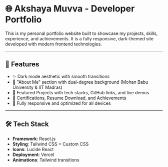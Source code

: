 # 🌐 Akshaya Muvva - Developer Portfolio

This is my personal portfolio website built to showcase my projects, skills, experience, and achievements. It is a fully responsive, dark-themed site developed with modern frontend technologies.

---

## 🚀 Features

- ✨ Dark mode aesthetic with smooth transitions
- 🧠 "About Me" section with dual-degree background (Mohan Babu University & IIT Madras)
- 💼 Featured Projects with tech stacks, GitHub links, and live demos
- 📄 Certifications, Resume Download, and Achievements
- 📱 Fully responsive and optimized for all devices

---

## 🛠 Tech Stack

- **Framework**: React.js
- **Styling**: Tailwind CSS + Custom CSS
- **Icons**: Lucide React
- **Deployment**:  Vercel 
- **Animations**: Tailwind transitions

